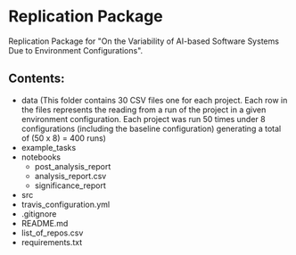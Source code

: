 # Replication Package
Replication Package for "On the Variability of AI-based Software Systems Due to Environment Configurations".

## Contents:
- data (This folder contains 30 CSV files one for each project. Each row in the files represents the reading from a run of the project in a given environment configuration. Each project was run 50 times under 8 configurations (including the baseline configuration) generating a total of (50 x 8) = 400 runs)
- example_tasks
- notebooks
    - post_analysis_report
    - analysis_report.csv
    - significance_report
- src
- travis_configuration.yml
- .gitignore
- README.md
- list_of_repos.csv
- requirements.txt
